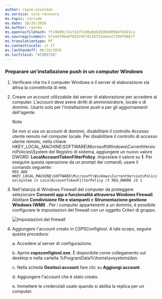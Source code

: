 ```yaml
---
author: rayne-wiselman
ms.service: site-recovery
ms.topic: include
ms.date: 10/26/2018
ms.author: raynew
ms.openlocfilehash: ffc9b09c72ef1bf5180a0d626908d09b6fdd41ca
ms.sourcegitcommit: b7a44709a0f82974578126f25abee27399f0887f
ms.translationtype: MT
ms.contentlocale: it-IT
ms.lasthandoff: 06/18/2019
ms.locfileid: "67203720"
---
```

### <a name="prepare-for-a-push-installation-on-a-windows-computer"></a>Preparare un'installazione push in un computer Windows

1. Verificare che tra il computer Windows e il server di elaborazione sia attiva la connettività di rete.
1. Creare un account utilizzabile dal server di elaborazione per accedere al computer. L'account deve avere diritti di amministratore, locale o di dominio. Usarlo solo per l'installazione push e per gli aggiornamenti dell'agente.

   > [!NOTE]
   > Se non si usa un account di dominio, disabilitare il controllo Accesso utente remoto nel computer locale. Per disabilitare il controllo di accesso utente remoto, nella chiave HKEY_LOCAL_MACHINE\SOFTWARE\Microsoft\Windows\CurrentVersion\Policies\System del Registro di sistema, aggiungere un nuovo valore DWORD: **LocalAccountTokenFilterPolicy**. Impostare il valore su **1**. Per eseguire questa operazione da un prompt dei comandi, usare il comando seguente:  
   `REG ADD HKEY_LOCAL_MACHINE\SOFTWARE\Microsoft\Windows\CurrentVersion\Policies\System /v LocalAccountTokenFilterPolicy /t REG_DWORD /d 1`
   >
   >
1. Nell'istanza di Windows Firewall del computer da proteggere selezionare **Consenti app o funzionalità attraverso Windows Firewall**. Abilitare **Condivisione file e stampanti** e **Strumentazione gestione Windows (WMI)** . Per i computer appartenenti a un dominio, è possibile configurare le impostazioni del firewall con un oggetto Criteri di gruppo.

   ![Impostazioni del firewall](./media/site-recovery-prepare-push-install-mob-svc-win/mobility1.png)

1. Aggiungere l'account creato in CSPSConfigtool. A tale scopo, seguire questa procedura:

    a. Accedere al server di configurazione.

    b. Aprire **cspsconfigtool.exe**. È disponibile come collegamento sul desktop e nella cartella %ProgramData%\home\svsystems\bin.

    c. Nella scheda **Gestisci account** fare clic su **Aggiungi account**.

    d. Aggiungere l'account che è stato creato.

    e. Immettere le credenziali usate quando si abilita la replica per un computer.
